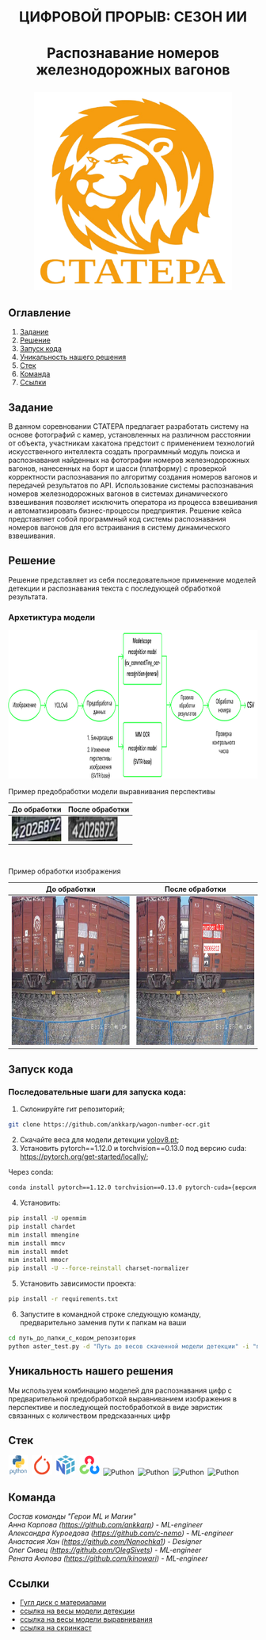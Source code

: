# <p align="center"> ЦИФРОВОЙ ПРОРЫВ: СЕЗОН ИИ </p>
# <p align="center"> Распознавание номеров железнодорожных вагонов </p>
<p align="center">
<img width="400" height="400" alt="photo" src="https://github.com/ankkarp/wagon-number-ocr/blob/kinowari/-removebg-preview.png">

</p> 


## Оглавление
1. [Задание](#1)
2. [Решение](#2)
3. [Запуск кода](#3)
4. [Уникальность нашего решения](#4)
5. [Стек](#5)
6. [Команда](#6)
7. [Ссылки](#7)

## <a name="1"> Задание </a>

В данном соревновании СТАТЕРА предлагает разработать систему на основе фотографий с камер, установленных на различном расстоянии от объекта, участникам хакатона предстоит с применением технологий искусственного интеллекта создать программный модуль поиска и распознавания найденных на фотографии номеров железнодорожных вагонов, нанесенных на борт и шасси (платформу) с проверкой корректности распознавания по алгоритму создания номеров вагонов и передачей результатов по API. Использование системы распознавания номеров железнодорожных вагонов в системах динамического взвешивания позволяет исключить оператора из процесса взвешивания и автоматизировать бизнес-процессы предприятия. Решение кейса представляет собой программный код системы распознавания номеров вагонов для его встраивания в систему динамического взвешивания.

## <a name="2">Решение </a>

Решение представляет из себя последовательное применение моделей детекции и распознавания текста с последующей обработкой результата.

### Архетиктура модели
<img width="1200" height="300" alt="image" src="https://github.com/ankkarp/wagon-number-ocr/blob/kinowari/%D1%82%D1%83%D1%82.jpg"> 

<br>
<p>Пример предобработки модели выравнивания перспективы</p>

| До обработки  | После обработки |
| ------------- | ------------- |
| <img width="100" height="50" alt="image" src="https://github.com/ankkarp/wagon-number-ocr/blob/kinowari/photo_2023-10-15_06-14-10.jpg">  | <img width="100" height="50" alt="image" src="https://github.com/ankkarp/wagon-number-ocr/blob/kinowari/photo_2023-10-15_06-14-04.jpg">  |


<br>
<p>Пример обработки изображения</p>

| До обработки  | После обработки |
| ------------- | ------------- |
| <img width="600" height="300" alt="image" src="https://github.com/ankkarp/wagon-number-ocr/blob/kinowari/photo_2023-10-15_00-12-44(%D0%B4%D0%BE).jpg">  | <img width="600" height="300" alt="image" src="https://github.com/ankkarp/wagon-number-ocr/blob/kinowari/photo_2023-10-15_00-02-06.jpg">  |


## <a name="3">Запуск кода </a>

### Последовательные шаги для запуска кода:
1. Склонируйте гит репозиторий;
```Bash
git clone https://github.com/ankkarp/wagon-number-ocr.git
```
2. Скачайте веса для модели детекции [yolov8.pt](https://drive.google.com/file/d/1_GgjGP_vOUZLzOk44dhArin81sYBRJI8/view?usp=drive_link);
3. Установить pytorch==1.12.0 и torchvision==0.13.0 под версию cuda: https://pytorch.org/get-started/locally/;

Через conda:
```Bash
conda install pytorch==1.12.0 torchvision==0.13.0 pytorch-cuda={версия cuda} -c pytorch -c nvidia
```

4. Установить:
 ```Bash
pip install -U openmim
pip install chardet
mim install mmengine
mim install mmcv
mim install mmdet
mim install mmocr
pip install -U --force-reinstall charset-normalizer
```
5. Установить зависимости проекта:
 ```Bash
pip install -r requirements.txt
```
6. Запустите в командной строке следующую команду, предварительно заменив пути к папкам на ваши
```Bash
cd путь_до_папки_с_кодом_репозитория
python aster_test.py -d "Путь до весов скаченной модели детекции" -i "путь до папки с фотографиями" -o 'название_файла_с_результатом.csv' 
```
## <a name="4">Уникальность нашего решения </a>

Мы используем комбинацию моделей для распознавания цифр с предварительной предобработкой выравниванием изображения в перспективе и последующей постобработкой в виде эвристик связанных с количеством предсказанных цифр

## <a name="5">Стек </a>
  <img src="https://github.com/devicons/devicon/blob/master/icons/python/python-original-wordmark.svg" title="Python" alt="Puthon" width="40" height="40"/>&nbsp;
  <img src="https://github.com/devicons/devicon/blob/master/icons/pytorch/pytorch-original.svg" title="Pytorch" alt="Puthon" width="40" height="40"/>&nbsp;
  <img src="https://github.com/devicons/devicon/blob/master/icons/numpy/numpy-original.svg" title="Numpy" alt="Puthon" width="40" height="40"/>&nbsp;
  <img src="https://github.com/devicons/devicon/blob/master/icons/opencv/opencv-original.svg" title="OpenCV" alt="Puthon" width="40" height="40"/>&nbsp;
  <img src="https://github.com/gaotongxiao/mmocr/blob/0cd2878b048cacc85306ef02a5cb60a61de7f91b/resources/mmocr-logo.png" title="MMocr" alt="Puthon" width="60" height="40"/>&nbsp;
  <img src="https://modelscope.oss-cn-beijing.aliyuncs.com/modelscope.gif" title="Modelscope" alt="Puthon" width="120" height="40"/>&nbsp;
  <img src="https://github.com/gradio-app/gradio/blob/main/readme_files/gradio.svg" title="Gradio" alt="Puthon" width="100" height="40"/>&nbsp;
  <img src="https://pjreddie.com/media/image/yologo_2.png" title="Yolo" alt="Puthon" width="100" height="40"/>&nbsp;
## <a name="6">Команда </a>


*Состав команды "Герои ML и Магии"*   
*Анна Карпова (https://github.com/ankkarp) - ML-engineer*    
*Александра Куроедова (https://github.com/c-nemo) - ML-engineer*  
*Анастасия Хан (https://github.com/Nanochka1) - Designer*  
*Олег Сивец (https://github.com/OlegSivets) - ML-engineer*   
*Рената Аюпова (https://github.com/kinowari) - ML-engineer* 

## <a name="7">Ссылки </a>


- [Гугл диск с материалами](https://drive.google.com/drive/u/0/folders/13MgumU4OoE917fjG94GmjqmIzjyqc-jl)&nbsp;
- [ссылка на весы модели детекции](https://drive.google.com/file/d/1_GgjGP_vOUZLzOk44dhArin81sYBRJI8/view?usp=drive_link)&nbsp;
- [ссылка на весы модели выравнивания](https://drive.google.com/file/d/1hCFVOzW8J6l59G3jsYwAFmZyjs0XwpT6/view?usp=drive_link)&nbsp;
- [ссылка на скринкаст](https://drive.google.com/file/d/1Wdu8nEqs_M4TL1Mfy7-lKL54340miua6/view?usp=drive_link)&nbsp;
